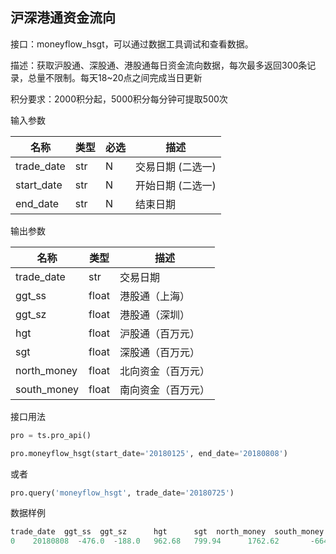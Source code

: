 ## 沪深港通资金流向

接口：moneyflow_hsgt，可以通过数据工具调试和查看数据。

描述：获取沪股通、深股通、港股通每日资金流向数据，每次最多返回300条记录，总量不限制。每天18~20点之间完成当日更新

积分要求：2000积分起，5000积分每分钟可提取500次

输入参数

| 名称 | 类型 | 必选 | 描述 |
| --- | --- | --- | --- |
| trade_date | str | N | 交易日期 (二选一) |
| start_date | str | N | 开始日期 (二选一) |
| end_date | str | N | 结束日期 |

输出参数

| 名称 | 类型 | 描述 |
| --- | --- | --- |
| trade_date | str | 交易日期 |
| ggt_ss | float | 港股通（上海） |
| ggt_sz | float | 港股通（深圳） |
| hgt | float | 沪股通（百万元） |
| sgt | float | 深股通（百万元） |
| north_money | float | 北向资金（百万元） |
| south_money | float | 南向资金（百万元） |

接口用法

```python
pro = ts.pro_api()

pro.moneyflow_hsgt(start_date='20180125', end_date='20180808')
```

或者

```python
pro.query('moneyflow_hsgt', trade_date='20180725')
```

数据样例

```python
trade_date  ggt_ss  ggt_sz      hgt      sgt  north_money  south_money
0    20180808  -476.0  -188.0   962.68   799.94      1762.62       -664.0
```